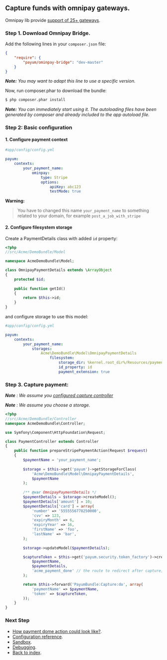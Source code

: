 ## Capture funds with omnipay gateways.

Omnipay lib provide [support of 25+ gateways](https://github.com/adrianmacneil/omnipay#payment-gateways). 

### Step 1. Download Omnipay Bridge.

Add the following lines in your `composer.json` file:

```json
{
    "require": {
        "payum/ominpay-bridge": "dev-master"
    }
}
```

_**Note:** You may want to adapt this line to use a specific version._

Now, run composer.phar to download the bundle:

```bash
$ php composer.phar install
```

_**Note:** You can immediately start using it. The autoloading files have been generated by composer and already included to the app autoload file._

### Step 2: Basic configuration

#### 1. Configure payment context

```yaml
#app/config/config.yml

payum:
    contexts:
        your_payment_name:
            ominpay:
                type: Stripe
                options:
                    apiKey: abc123
                    testMode: true
```

**Warning:**

> You have to changed this name `your_payment_name` to something related to your domain, for example `post_a_job_with_stripe`
 
#### 2. Configure filesystem storage

Create a PaymentDetails class with added `id` property:

```php
<?php
//src/Acme/DemoBundle/Model

namespace AcmeDemoBundle\Model;

class OmnipayPaymentDetails extends \ArrayObject
{
    protected $id;
    
    public function getId()
    {
        return $this->id;
    }
}
```

and configure storage to use this model:

```yaml
#app/config/config.yml

payum:
    contexts:
        your_payment_name:
            storages:
                Acme\DemoBundle\Model\OmnipayPaymentDetails
                    filesystem:
                        storage_dir: %kernel.root_dir%/Resources/payments
                        id_property: id
                        payment_extension: true
```

### Step 3. Capture payment:

_**Note** : We assume you [configured capture controller](basic_setup.md#step-3-configure-capture-controller-optional)_

_**Note** : We assume you choose a storage._

```php
<?php
//src/Acme/DemoBundle/Controller
namespace AcmeDemoBundle\Controller;

use Symfony\Component\HttpFoundation\Request;

class PaymentController extends Controller 
{
    public function prepareStripePaymentAction(Request $request)
    {        
        $paymentName = 'your_payment_name';
                
        $storage = $this->get('payum')->getStorageForClass(
            'Acme\DemoBundle\Model\OmnipayPaymentDetails',
            $paymentName
        );
    
        /** @var OmnipayPaymentDetails */
        $paymentDetails = $storage->createModel();
        $paymentDetails['amount'] = 10;
        $paymentDetails['card'] = array(
            'number' => '5555556778250000',
            'cvv' => 123,
            'expiryMonth' => 6,
            'expiryYear' => 16,
            'firstName' => 'foo',
            'lastName' => 'bar',
        );
        
        $storage->updateModel($paymentDetails);

        $captureToken = $this->get('payum.security.token_factory')->createCaptureToken(
            $paymentName,
            $paymentDetails,
            'acme_payment_done' // the route to redirect after capture;
        );

        return $this->forward('PayumBundle:Capture:do', array(
            'paymentName' => $paymentName,
            'token' => $captureToken,
        ));
    }
}
```

### Next Step

* [How payment dome action could look like?](how_payment_done_action_could_look_like.md).
* [Configuration reference](configuration_reference.md).
* [Sandbox](sandbox.md).
* [Debugging](debugging.md).
* [Back to index](index.md).
